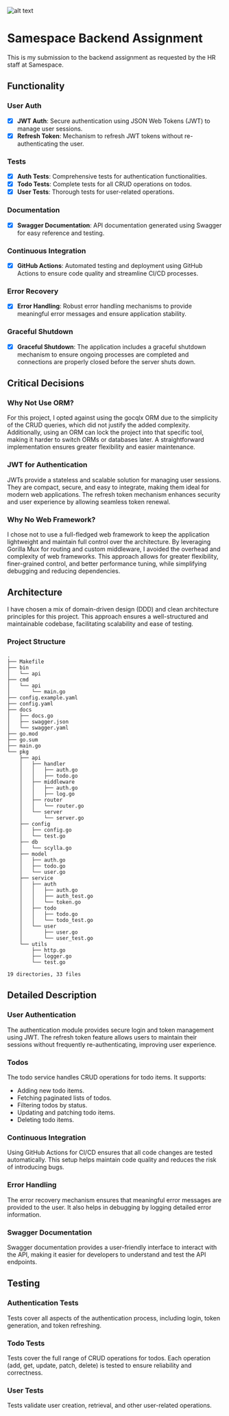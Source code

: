 ![alt text](https://github.com/Manjit2003/samespace/blob/documentation/samespace.jpg?raw=true)

# Samespace Backend Assignment

This is my submission to the backend assignment as requested by the HR staff at Samespace.

## Functionality

### User Auth
- [x] **JWT Auth**: Secure authentication using JSON Web Tokens (JWT) to manage user sessions.
- [x] **Refresh Token**: Mechanism to refresh JWT tokens without re-authenticating the user.

### Tests
- [x] **Auth Tests**: Comprehensive tests for authentication functionalities.
- [x] **Todo Tests**: Complete tests for all CRUD operations on todos.
- [x] **User Tests**: Thorough tests for user-related operations.

### Documentation
- [x] **Swagger Documentation**: API documentation generated using Swagger for easy reference and testing.

### Continuous Integration
- [x] **GitHub Actions**: Automated testing and deployment using GitHub Actions to ensure code quality and streamline CI/CD processes.

### Error Recovery
- [x] **Error Handling**: Robust error handling mechanisms to provide meaningful error messages and ensure application stability.
  
### Graceful Shutdown
- [x] **Graceful Shutdown**: The application includes a graceful shutdown mechanism to ensure ongoing processes are completed and connections are properly closed before the server shuts down.


## Critical Decisions

### Why Not Use ORM?
For this project, I opted against using the gocqlx ORM due to the simplicity of the CRUD queries, which did not justify the added complexity. Additionally, using an ORM can lock the project into that specific tool, making it harder to switch ORMs or databases later. A straightforward implementation ensures greater flexibility and easier maintenance.

### JWT for Authentication
JWTs provide a stateless and scalable solution for managing user sessions. They are compact, secure, and easy to integrate, making them ideal for modern web applications. The refresh token mechanism enhances security and user experience by allowing seamless token renewal.

### Why No Web Framework?
I chose not to use a full-fledged web framework to keep the application lightweight and maintain full control over the architecture. By leveraging Gorilla Mux for routing and custom middleware, I avoided the overhead and complexity of web frameworks. This approach allows for greater flexibility, finer-grained control, and better performance tuning, while simplifying debugging and reducing dependencies.

## Architecture

I have chosen a mix of domain-driven design (DDD) and clean architecture principles for this project. This approach ensures a well-structured and maintainable codebase, facilitating scalability and ease of testing.

### Project Structure

```plaintext
.
├── Makefile
├── bin
│   └── api
├── cmd
│   └── api
│       └── main.go
├── config.example.yaml
├── config.yaml
├── docs
│   ├── docs.go
│   ├── swagger.json
│   └── swagger.yaml
├── go.mod
├── go.sum
├── main.go
└── pkg
    ├── api
    │   ├── handler
    │   │   ├── auth.go
    │   │   ├── todo.go
    │   ├── middleware
    │   │   ├── auth.go
    │   │   ├── log.go
    │   ├── router
    │   │   └── router.go
    │   └── server
    │       └── server.go
    ├── config
    │   ├── config.go
    │   └── test.go
    ├── db
    │   └── scylla.go
    ├── model
    │   ├── auth.go
    │   ├── todo.go
    │   └── user.go
    ├── service
    │   ├── auth
    │   │   ├── auth.go
    │   │   ├── auth_test.go
    │   │   └── token.go
    │   ├── todo
    │   │   ├── todo.go
    │   │   └── todo_test.go
    │   └── user
    │       ├── user.go
    │       └── user_test.go
    └── utils
        ├── http.go
        ├── logger.go
        └── test.go

19 directories, 33 files
```

## Detailed Description

### User Authentication
The authentication module provides secure login and token management using JWT. The refresh token feature allows users to maintain their sessions without frequently re-authenticating, improving user experience.

### Todos
The todo service handles CRUD operations for todo items. It supports:
- Adding new todo items.
- Fetching paginated lists of todos.
- Filtering todos by status.
- Updating and patching todo items.
- Deleting todo items.

### Continuous Integration
Using GitHub Actions for CI/CD ensures that all code changes are tested automatically. This setup helps maintain code quality and reduces the risk of introducing bugs.

### Error Handling
The error recovery mechanism ensures that meaningful error messages are provided to the user. It also helps in debugging by logging detailed error information.

### Swagger Documentation
Swagger documentation provides a user-friendly interface to interact with the API, making it easier for developers to understand and test the API endpoints.

## Testing

### Authentication Tests
Tests cover all aspects of the authentication process, including login, token generation, and token refreshing.

### Todo Tests
Tests cover the full range of CRUD operations for todos. Each operation (add, get, update, patch, delete) is tested to ensure reliability and correctness.

### User Tests
Tests validate user creation, retrieval, and other user-related operations.
